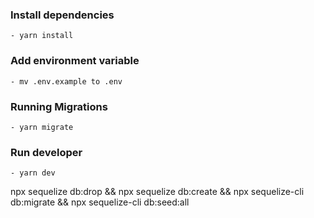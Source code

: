 ### Install dependencies

    - yarn install

### Add environment variable

    - mv .env.example to .env

### Running Migrations

    - yarn migrate

### Run developer

    - yarn dev

npx sequelize db:drop && npx sequelize db:create && npx sequelize-cli db:migrate && npx sequelize-cli db:seed:all
